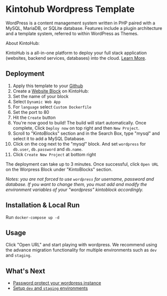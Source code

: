 # Kintohub Wordpress Template

WordPress is a content management system written in PHP paired with a MySQL, MariaDB, or SQLite database. Features include a plugin architecture and a template system, referred to within WordPress as Themes.

About KintoHub:

KintoHub is a all-in-one platform to deploy your full stack application (websites, backend services, databases) into the cloud. [Learn More](https://www.kintohub.com).

## Deployment

1. Apply this template to your [Github](https://github.com/kintohub/wordpress-template/generate)
2. Create a [Website Block](https://beta.kintohub.com) on KintoHub:
3. Set the name of your block
4. Select `Dynamic Web App`
5. For `language` select `Custom Dockerfile`
6. Set the port to 80
7. Hit the `Create` button
8. You're now good to build! The build will start automatically. Once complete, Click `Deploy now` on top right and then `New Project`.
9. Scroll to "KintoBlocks" section and in the Search Box, type "mysql" and select it to add a MySQL Database.
10. Click on the cog next to the "mysql" block. And set `wordpress` for `db.user`, `db.password` and `db.name`.
11. Click `Create New Project` at bottom right

The deployment can take up to 3 minutes. Once successful, click `Open URL` on the Worpress Block under "KintoBlocks" section.

_Notes: you are not forced to use `wordpress` for username, password and database. If you want to change them, you must add and modify the environment variables of your "wordpress" kintoblock accordingly._

## Installation & Local Run

Run `docker-compose up -d`

## Usage

Click "Open URL" and start playing with wordpress. We recommend using the advance migration functionality for multiple environments such as `dev` and `staging`.

## What's Next

* [Password protect your wordpress instance](https://docs.kintohub.com/docs/kintoblocks/websites#basic-auth-for-websites)
* [Setup `dev` and `staging` environments](https://docs.kintohub.com/docs/projects/environments)